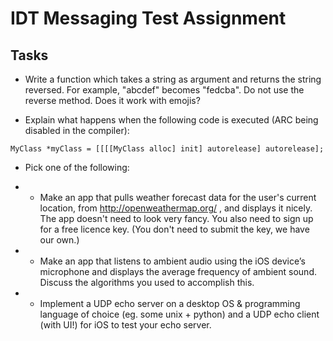 # IDT Messaging Test Assignment

## Tasks
* Write a function which takes a string as argument and returns the string reversed. For example, "abcdef" becomes "fedcba". Do not use the reverse method. Does it work with emojis?

* Explain what happens when the following code is executed (ARC being disabled in the compiler):

`MyClass *myClass = [[[[MyClass alloc] init] autorelease] autorelease];`

* Pick one of the following:

* * Make an app that pulls weather forecast data for the user's current location, from http://openweathermap.org/ , and displays it nicely. The app doesn't need to look very fancy. You also need to sign up for a free licence key. (You don't need to submit the key, we have our own.)

* * Make an app that listens to ambient audio using the iOS device’s microphone and displays the average frequency of ambient sound. Discuss the algorithms you used to accomplish this.

* * Implement a UDP echo server on a desktop OS & programming language of choice (eg. some unix + python) and a UDP echo client (with UI!) for iOS to test your echo server.